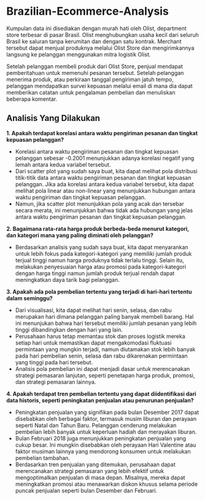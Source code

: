 # Brazilian-Ecommerce-Analysis

Kumpulan data ini disediakan dengan murah hati oleh Olist, department store terbesar di pasar Brasil. Olist menghubungkan usaha kecil dari seluruh Brasil ke saluran tanpa kerumitan dan dengan satu kontrak. Merchant tersebut dapat menjual produknya melalui Olist Store dan mengirimkannya langsung ke pelanggan menggunakan mitra logistik Olist.

Setelah pelanggan membeli produk dari Olist Store, penjual mendapat pemberitahuan untuk memenuhi pesanan tersebut. Setelah pelanggan menerima produk, atau perkiraan tanggal pengiriman jatuh tempo, pelanggan mendapatkan survei kepuasan melalui email di mana dia dapat memberikan catatan untuk pengalaman pembelian dan menuliskan beberapa komentar.

## Analisis Yang Dilakukan
**1. Apakah terdapat korelasi antara waktu pengiriman pesanan dan tingkat kepuasan pelanggan?**
   - Korelasi antara waktu pengiriman pesanan dan tingkat kepuasan pelanggan sebesar -0.2001 menunjukkan adanya korelasi negatif yang lemah antara kedua variabel tersebut.
   - Dari scatter plot yang sudah saya buat, kita dapat melihat pola distribusi titik-titik data antara waktu pengiriman pesanan dan tingkat kepuasan pelanggan. Jika ada korelasi antara kedua variabel tersebut, kita dapat melihat pola linear atau non-linear yang menunjukkan hubungan antara waktu pengiriman dan tingkat kepuasan pelanggan.
   - Namun, jika scatter plot menunjukkan pola yang acak dan tersebar secara merata, ini menunjukkan bahwa tidak ada hubungan yang jelas antara waktu pengiriman pesanan dan tingkat kepuasan pelanggan.

**2. Bagaimana rata-rata harga produk berbeda-beda menurut kategori, dan kategori mana yang paling diminati oleh pelanggan?**
   - Berdasarkan analisis yang sudah saya buat, kita dapat menyarankan untuk lebih fokus pada kategori-kategori yang memiliki jumlah produk terjual tinggi namun harga produknya tidak terlalu tinggi. Selain itu, melakukan penyesuaian harga atau promosi pada kategori-kategori dengan harga tinggi namun jumlah produk terjual rendah dapat meningkatkan daya tarik bagi pelanggan.

**3. Apakah ada pola pembelian tertentu yang terjadi di hari-hari tertentu dalam seminggu?**
   - Dari visualisasi, kita dapat melihat hari senin, selasa, dan rabu merupakan hari dimana pelanggan paling banyak membeli barang. Hal ini menunjukan bahwa hari tersebut memiliki jumlah pesanan yang lebih tinggi dibandingkan dengan hari yang lain.
   - Perusahaan harus tetap memantau stok dan proses logistik mereka setiap hari untuk memastikan dapat mengakomodasi fluktuasi permintaan yang mungkin terjadi, namun diutamakan stok lebih banyak pada hari pembelian senin, selasa dan rabu dikarenakan permintaan yang tinggi pada hari tersebut.
   - Analisis pola pembelian ini dapat menjadi dasar untuk merencanakan strategi pemasaran lanjutan, seperti penetapan harga produk, promosi, dan strategi pemasaran lainnya.

**4. Apakah terdapat tren pembelian tertentu yang dapat diidentifikasi dari data historis, seperti peningkatan penjualan atau penurunan penjualan?**
   - Peningkatan penjualan yang signifikan pada bulan Desember 2017 dapat disebabkan oleh berbagai faktor, termasuk musim liburan dan perayaan seperti Natal dan Tahun Baru. Pelanggan cenderung melakukan pembelian lebih banyak untuk keperluan hadiah dan merayakan liburan.
   - Bulan Februari 2018 juga menunjukkan peningkatan penjualan yang cukup besar. Ini mungkin disebabkan oleh perayaan Hari Valentine atau faktor musiman lainnya yang mendorong konsumen untuk melakukan pembelian tambahan.
   - Berdasarkan tren penjualan yang ditemukan, perusahaan dapat merencanakan strategi pemasaran yang lebih efektif untuk mengoptimalkan penjualan di masa depan. Misalnya, mereka dapat meningkatkan promosi atau menawarkan diskon khusus selama periode puncak penjualan seperti bulan Desember dan Februari.
